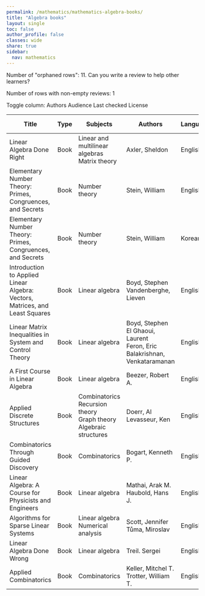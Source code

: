 ```yaml
---
permalink: /mathematics/mathematics-algebra-books/
title: "Algebra books"
layout: single
toc: false
author_profile: false
classes: wide
share: true
sidebar:
  nav: mathematics
---
```


Number of "orphaned rows": 11. Can you write a review to help other learners?

Number of rows with non-empty reviews: 1

<div class="table_cols_toggles">
Toggle column: <a class="toggle-vis btn btn--danger" data-column="3">Authors</a> <a class="toggle-vis btn btn--danger" data-column="5">Audience</a> <a class="toggle-vis btn btn--danger" data-column="8">Last checked</a> <a class="toggle-vis btn btn--danger" data-column="9">License</a>
</div>
<table class="display" style="width:100%">
<thead>
<tr>
    <th>Title</th>
    <th>Type</th>
    <th>Subjects</th>
    <th>Authors</th>
    <th>Language</th>
    <th>Audience</th>
    <th>Reviews</th>
    <th>URLs</th>
    <th>Last checked</th>
    <th>License</th>
</tr>
</thead>
<tbody>
<tr>
    <td>Linear Algebra Done Right</td>
    <td>Book</td>
    <td>Linear and multilinear algebras<br>Matrix theory</td>
    <td>Axler, Sheldon</td>
    <td>English</td>
    <td>Undergrad</td>
    <td><a class="btn btn--success" href="https://cfknow.github.io/review/Linear-Algebra-Done-Right/" target="_blank">2023-11</a></td>
    <td><a href="https://link.springer.com/content/pdf/10.1007/978-3-031-41026-0.pdf" target="_blank" class="btn btn--primary">PDF</a><br><a href="https://linear.axler.net/" target="_blank" class="btn btn--info">Site</a><br><a href="https://link.springer.com/book/10.1007/978-3-031-41026-0" target="_blank" class="btn btn--info">Site</a></td>
    <td>2023-11-06</td>
    <td>CC BY-NC 4.0 DEED</td>
</tr>
<tr>
    <td>Elementary Number Theory: Primes, Congruences, and Secrets</td>
    <td>Book</td>
    <td>Number theory</td>
    <td>Stein, William</td>
    <td>English</td>
    <td>Undergrad</td>
    <td></td>
    <td><a href="https://wstein.org/ent/ent.pdf" target="_blank" class="btn btn--primary">PDF</a><br><a href="https://github.com/williamstein/ent" target="_blank" class="btn btn--primary">Res</a><br><a href="https://wstein.org/ent/" target="_blank" class="btn btn--info">Site</a></td>
    <td>2023-11-11</td>
    <td></td>
</tr>
<tr>
    <td>Elementary Number Theory: Primes, Congruences, and Secrets</td>
    <td>Book</td>
    <td>Number theory</td>
    <td>Stein, William</td>
    <td>Korean</td>
    <td>Undergrad</td>
    <td></td>
    <td><a href="https://wstein.org/ent/ent_ko.pdf" target="_blank" class="btn btn--primary">PDF</a><br><a href="https://wstein.org/ent/" target="_blank" class="btn btn--info">Site</a></td>
    <td>2023-11-11</td>
    <td></td>
</tr>
<tr>
    <td>Introduction to Applied Linear Algebra: Vectors, Matrices, and Least Squares</td>
    <td>Book</td>
    <td>Linear algebra</td>
    <td>Boyd, Stephen<br>Vandenberghe, Lieven </td>
    <td>English</td>
    <td>Undergrad</td>
    <td></td>
    <td><a href="https://web.stanford.edu/~boyd/vmls/vmls.pdf" target="_blank" class="btn btn--primary">PDF</a><br><a href="https://www.youtube.com/playlist?list=PLoROMvodv4rMz-WbFQtNUsUElIh2cPmN9" target="_blank" class="btn btn--primary">Videos</a><br><a href="https://web.stanford.edu/~boyd/vmls/" target="_blank" class="btn btn--info">Site</a></td>
    <td>2023-11-26</td>
    <td></td>
</tr>
<tr>
    <td>Linear Matrix Inequalities in System and Control Theory</td>
    <td>Book</td>
    <td>Linear algebra</td>
    <td>Boyd, Stephen<br>El Ghaoui, Laurent<br>Feron, Eric<br>Balakrishnan, Venkataramanan</td>
    <td>English</td>
    <td>Undergrad</td>
    <td></td>
    <td><a href="https://web.stanford.edu/~boyd/lmibook/lmibook.pdf" target="_blank" class="btn btn--primary">PDF</a><br><a href="https://web.stanford.edu/~boyd/lmibook/" target="_blank" class="btn btn--info">Site</a></td>
    <td>2023-11-26</td>
    <td></td>
</tr>
<tr>
    <td>A First Course in Linear Algebra</td>
    <td>Book</td>
    <td>Linear algebra</td>
    <td>Beezer, Robert A. </td>
    <td>English</td>
    <td>Undergrad</td>
    <td></td>
    <td><a href="http://linear.pugetsound.edu/download/fcla-3.50-print.pdf" target="_blank" class="btn btn--primary">PDF</a><br><a href="http://linear.pugetsound.edu/html/fcla.html" target="_blank" class="btn btn--primary">Web</a><br><a href="http://linear.pugetsound.edu/" target="_blank" class="btn btn--info">Site</a></td>
    <td>2023-12-09</td>
    <td>GNU Free Documentation License</td>
</tr>
<tr>
    <td>Applied Discrete Structures</td>
    <td>Book</td>
    <td>Combinatorics<br>Recursion theory<br>Graph theory<br>Algebraic structures</td>
    <td>Doerr, Al<br>Levasseur, Ken</td>
    <td>English</td>
    <td>Undergrad</td>
    <td></td>
    <td><a href="http://discretemath.org/ads-latex/ads.pdf" target="_blank" class="btn btn--primary">PDF</a><br><a href="https://discretemath.org/ads/index-ads.html" target="_blank" class="btn btn--primary">Web</a><br><a href="https://discretemath.org/" target="_blank" class="btn btn--info">Site</a></td>
    <td>2023-12-09</td>
    <td>CC BY-NC-SA 3.0 DEED</td>
</tr>
<tr>
    <td>Combinatorics Through Guided Discovery</td>
    <td>Book</td>
    <td>Combinatorics</td>
    <td>Bogart, Kenneth P.</td>
    <td>English</td>
    <td>Undergrad</td>
    <td></td>
    <td><a href="https://bogart.openmathbooks.org/pdf/ctgd.pdf" target="_blank" class="btn btn--primary">PDF</a><br><a href="https://bogart.openmathbooks.org/ctgd/ctgd.html" target="_blank" class="btn btn--primary">Web</a><br><a href="https://math.dartmouth.edu/news-resources/electronic/kpbogart/" target="_blank" class="btn btn--info">Site</a></td>
    <td>2023-12-09</td>
    <td>GNU Free Documentation License</td>
</tr>
<tr>
    <td>Linear Algebra: A Course for Physicists and Engineers</td>
    <td>Book</td>
    <td>Linear algebra</td>
    <td>Mathai, Arak M.<br>Haubold, Hans J.</td>
    <td>English</td>
    <td>Undergrad</td>
    <td></td>
    <td><a href="https://www.degruyter.com/document/doi/10.1515/9783110562507/pdf" target="_blank" class="btn btn--primary">PDF</a><br><a href="https://www.degruyter.com/document/doi/10.1515/9783110562507/epub" target="_blank" class="btn btn--primary">EPUB</a><br><a href="https://www.degruyter.com/document/doi/10.1515/9783110562507/html" target="_blank" class="btn btn--info">Site</a></td>
    <td>2023-12-11</td>
    <td>CC BY-NC-ND 4.0 DEED</td>
</tr>
<tr>
    <td>Algorithms for Sparse Linear Systems</td>
    <td>Book</td>
    <td>Linear algebra<br>Numerical analysis</td>
    <td>Scott, Jennifer<br>Tůma, Miroslav</td>
    <td>English</td>
    <td>Undergrad</td>
    <td></td>
    <td><a href="https://link.springer.com/content/pdf/10.1007/978-3-031-25820-6.pdf" target="_blank" class="btn btn--primary">PDF</a><br><a href="https://link.springer.com/download/epub/10.1007/978-3-031-25820-6.epub" target="_blank" class="btn btn--primary">EPUB</a><br><a href="https://link.springer.com/book/10.1007/978-3-031-25820-6" target="_blank" class="btn btn--info">Site</a></td>
    <td>2023-12-22</td>
    <td>CC BY 4.0 DEED</td>
</tr>
<tr>
    <td>Linear Algebra Done Wrong</td>
    <td>Book</td>
    <td>Linear algebra</td>
    <td>Treil. Sergei</td>
    <td>English</td>
    <td>Undergrad</td>
    <td></td>
    <td><a href="https://www.math.brown.edu/~treil/papers/LADW/LADW_2021_01-11.pdf" target="_blank" class="btn btn--primary">PDF</a><br><a href="https://sites.google.com/a/brown.edu/sergei-treil-homepage/linear-algebra-done-wrong" target="_blank" class="btn btn--info">Site</a></td>
    <td>2023-12-22</td>
    <td>CC BY-NC-ND 3.0 DEED</td>
</tr>
<tr>
    <td>Applied Combinatorics</td>
    <td>Book</td>
    <td>Combinatorics</td>
    <td>Keller, Mitchel T.<br>Trotter, William T.</td>
    <td>English</td>
    <td>Undergrad</td>
    <td></td>
    <td><a href="https://www.appliedcombinatorics.org/book/app-comb.html" target="_blank" class="btn btn--primary">Web</a><br><a href="https://www.appliedcombinatorics.org/appcomb/" target="_blank" class="btn btn--info">Site</a></td>
    <td>2023-12-22</td>
    <td>CC BY-SA 4.0 DEED</td>
</tr>
<tfoot>
<tr>
    <td></td>
    <td></td>
    <td></td>
    <td></td>
    <td></td>
    <td></td>
    <td></td>
    <td></td>
    <td></td>
    <td></td>
</tr>
</tfoot>
